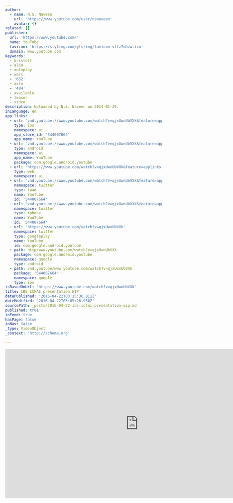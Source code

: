```yaml
---
author:
  - name: N.S. Naveen
    url: 'https://www.youtube.com/user/nsnaveen'
    avatar: {}
related: []
publisher:
  url: 'https://www.youtube.com/'
  name: YouTube
  favicon: 'https://s.ytimg.com/yts/img/favicon-vflz7uhzw.ico'
  domain: www.youtube.com
keywords:
  - kristoff
  - elsa
  - autoplay
  - wars
  - '652'
  - asle
  - '494'
  - available
  - teaser
  - video
description: Uploaded by N.S. Naveen on 2014-01-29.
inLanguage: en
app_links:
  - url: 'vnd.youtube://www.youtube.com/watch?v=qjxUwnUbVXk&feature=applinks'
    type: ios
    namespace: ai
    app_store_id: '544007664'
    app_name: YouTube
  - url: 'vnd.youtube://www.youtube.com/watch?v=qjxUwnUbVXk&feature=applinks'
    type: android
    namespace: ai
    app_name: YouTube
    package: com.google.android.youtube
  - url: 'https://www.youtube.com/watch?v=qjxUwnUbVXk&feature=applinks'
    type: web
    namespace: ai
  - url: 'vnd.youtube://www.youtube.com/watch?v=qjxUwnUbVXk&feature=applinks'
    namespace: twitter
    type: ipad
    name: YouTube
    id: '544007664'
  - url: 'vnd.youtube://www.youtube.com/watch?v=qjxUwnUbVXk&feature=applinks'
    namespace: twitter
    type: iphone
    name: YouTube
    id: '544007664'
  - url: 'https://www.youtube.com/watch?v=qjxUwnUbVXk'
    namespace: twitter
    type: googleplay
    name: YouTube
    id: com.google.android.youtube
  - path: http/www.youtube.com/watch?v=qjxUwnUbVXk
    package: com.google.android.youtube
    namespace: google
    type: android
  - path: vnd.youtube/www.youtube.com/watch?v=qjxUwnUbVXk
    package: '544007664'
    namespace: google
    type: ios
isBasedOnUrl: 'https://www.youtube.com/watch?v=qjxUwnUbVXk'
title: IBS ICFAI presentation WIP
datePublished: '2016-04-22T03:15:36.811Z'
dateModified: '2016-04-22T03:05:26.950Z'
sourcePath: _posts/2016-04-22-ibs-icfai-presentation-wip.md
published: true
inFeed: true
hasPage: false
inNav: false
_type: VideoObject
_context: 'http://schema.org'

---
```

<iframe src="https://cdn.embedly.com/widgets/media.html?src=https%3A%2F%2Fwww.youtube.com%2Fembed%2FqjxUwnUbVXk%3Ffeature%3Doembed&amp;url=https%3A%2F%2Fwww.youtube.com%2Fwatch%3Fv%3DqjxUwnUbVXk&amp;image=https%3A%2F%2Fi.ytimg.com%2Fvi%2FqjxUwnUbVXk%2Fhqdefault.jpg&amp;key=b7d04c9b404c499eba89ee7072e1c4f7&amp;type=text%2Fhtml&amp;schema=youtube" width="854" height="480" scrolling="no" frameborder="0" allowfullscreen="" style=""></iframe>